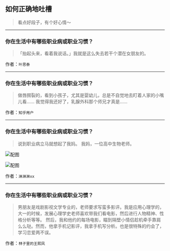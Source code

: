 ## 如何正确地吐槽

> 看点好段子，有个好心情～


 
---

### 你在生活中有哪些职业病或职业习惯？

> 「抬起头来，看着我说话。」我就是这么失去若干个潜在女朋友的。


作者：`叶思泰`

---

### 你在生活中有哪些职业病或职业习惯？

> 做唇腭裂的，看到小孩子，尤其是婴幼儿，总是不自觉地去盯着人家的小嘴儿看……
> 我觉得我还好了，乳腺外科那个师兄才真是……


作者：`知乎用户`

---

### 你在生活中有哪些职业病或职业习惯？

> 说到职业病立马就想起了我妈。
> 我妈，一位高中生物老师。



![配图](http://pic1.zhimg.com/70/v2-197245e60d6edc14385e523ce93444cc_b.jpg)



![配图](http://pic4.zhimg.com/70/v2-f28a22eef138516acf3997e8a249520f_b.jpg)


作者：`淋淋淋xx`

---

### 你在生活中有哪些职业病或职业习惯？

> 男朋友是戏剧影视文学专业的，老师要求写蛮多影评。我是应用心理学的，大一的时候，发展心理学史老师喜欢带我们看电影，然后进行人物精神、性格分析等等。
> 然后，我和他约的每场电影，瞄到隔壁小情侣趁机牵手靠肩么么哒。然而，他拿手机记影评，我拿手机写分析。也是很特殊的约会了，学习恋爱两不误。


作者：`林子里的王熙凤`